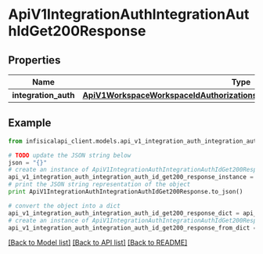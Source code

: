 # ApiV1IntegrationAuthIntegrationAuthIdGet200Response


## Properties
Name | Type | Description | Notes
------------ | ------------- | ------------- | -------------
**integration_auth** | [**ApiV1WorkspaceWorkspaceIdAuthorizationsGet200ResponseAuthorizationsInner**](ApiV1WorkspaceWorkspaceIdAuthorizationsGet200ResponseAuthorizationsInner.md) |  | 

## Example

```python
from infisicalapi_client.models.api_v1_integration_auth_integration_auth_id_get200_response import ApiV1IntegrationAuthIntegrationAuthIdGet200Response

# TODO update the JSON string below
json = "{}"
# create an instance of ApiV1IntegrationAuthIntegrationAuthIdGet200Response from a JSON string
api_v1_integration_auth_integration_auth_id_get200_response_instance = ApiV1IntegrationAuthIntegrationAuthIdGet200Response.from_json(json)
# print the JSON string representation of the object
print ApiV1IntegrationAuthIntegrationAuthIdGet200Response.to_json()

# convert the object into a dict
api_v1_integration_auth_integration_auth_id_get200_response_dict = api_v1_integration_auth_integration_auth_id_get200_response_instance.to_dict()
# create an instance of ApiV1IntegrationAuthIntegrationAuthIdGet200Response from a dict
api_v1_integration_auth_integration_auth_id_get200_response_from_dict = ApiV1IntegrationAuthIntegrationAuthIdGet200Response.from_dict(api_v1_integration_auth_integration_auth_id_get200_response_dict)
```
[[Back to Model list]](../README.md#documentation-for-models) [[Back to API list]](../README.md#documentation-for-api-endpoints) [[Back to README]](../README.md)


